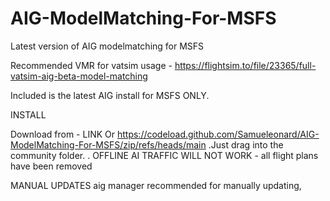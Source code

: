 # AIG-ModelMatching-For-MSFS
Latest version of AIG modelmatching for MSFS

Recommended VMR for vatsim usage - https://flightsim.to/file/23365/full-vatsim-aig-beta-model-matching

Included is the latest AIG install for MSFS ONLY.

INSTALL

Download from - LINK 
Or https://codeload.github.com/Samueleonard/AIG-ModelMatching-For-MSFS/zip/refs/heads/main
.Just drag into the community folder.
. OFFLINE AI TRAFFIC WILL NOT WORK - all flight plans have been removed

MANUAL UPDATES
aig manager recommended for manually updating, 

